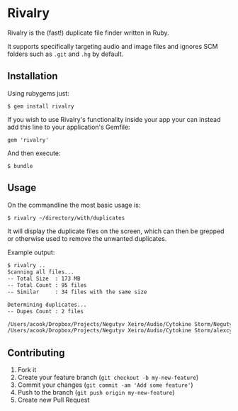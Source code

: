 # Rivalry

Rivalry is the (fast!) duplicate file finder written in Ruby.

It supports specifically targeting audio and image files and ignores SCM folders such as `.git` and `.hg` by default.

## Installation

Using rubygems just:

    $ gem install rivalry

If you wish to use Rivalry's functionality inside your app your can instead add this line to your application's Gemfile:

    gem 'rivalry'

And then execute:

    $ bundle

## Usage

On the commandline the most basic usage is:

```bash
$ rivalry ~/directory/with/duplicates
```

It will display the duplicate files on the screen, which can then be grepped or otherwise used to remove the unwanted duplicates.

Example output:

```bash
$ rivalry ..
Scanning all files...
-- Total Size  : 173 MB
-- Total Count : 95 files
-- Similar     : 34 files with the same size

Determining duplicates...
-- Dupes Count : 2 files

/Users/acook/Dropbox/Projects/Negutyv Xeiro/Audio/Cytokine Storm/Negutyv Xeiro - Cytokine Storm [Mørch Mix].mp3
/Users/acook/Dropbox/Projects/Negutyv Xeiro/Audio/Cytokine Storm/alexcyto/Cytokine Storm m.mp3
```

## Contributing

1. Fork it
2. Create your feature branch (`git checkout -b my-new-feature`)
3. Commit your changes (`git commit -am 'Add some feature'`)
4. Push to the branch (`git push origin my-new-feature`)
5. Create new Pull Request
